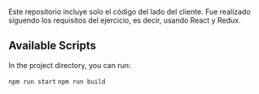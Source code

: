 Este repositorio incluye solo el código del lado del cliente. Fue realizado siguendo los requisitos del ejercicio, es decir, usando React y Redux.

## Available Scripts

In the project directory, you can run:

`npm run start`
`npm run build`
